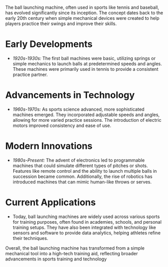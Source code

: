 The ball launching machine, often used in sports like tennis and baseball, has evolved significantly since its inception. The concept dates back to the early 20th century when simple mechanical devices were created to help players practice their swings and improve their skills.

# Early Developments
- *1920s-1930s:* The first ball machines were basic, utilizing springs or simple mechanics to launch balls at predetermined speeds and angles. These machines were primarily used in tennis to provide a consistent practice partner.
  
# Advancements in Technology
- *1960s-1970s:* As sports science advanced, more sophisticated machines emerged. They incorporated adjustable speeds and angles, allowing for more varied practice sessions. The introduction of electric motors improved consistency and ease of use.

# Modern Innovations
- *1980s-Present:* The advent of electronics led to programmable machines that could simulate different types of pitches or shots. Features like remote control and the ability to launch multiple balls in succession became common. Additionally, the rise of robotics has introduced machines that can mimic human-like throws or serves.

# Current Applications
- Today, ball launching machines are widely used across various sports for training purposes, often found in academies, schools, and personal training setups. They have also been integrated with technology like sensors and software to provide data analytics, helping athletes refine their techniques.

Overall, the ball launching machine has transformed from a simple mechanical tool into a high-tech training aid, reflecting broader advancements in sports training and technology

